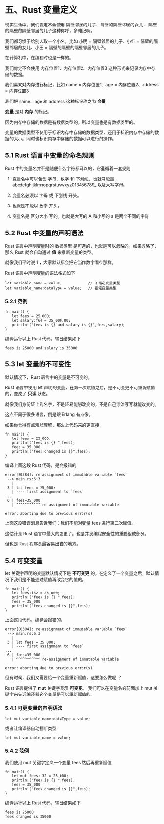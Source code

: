 # 五、Rust 变量定义

现实生活中，我们肯定不会使用 隔壁邻居的儿子、隔壁的隔壁邻居的女儿 、隔壁的隔壁的隔壁邻居的儿子这种称呼，多难记啊。

我们都习惯于给别人取一个小名，比如 小明 = 隔壁邻居的儿子、小红 = 隔壁的隔壁邻居的女儿、小王 = 隔壁的隔壁的隔壁邻居的儿子。

在计算机中，在编程时也是一样的。

我们肯定不会使用 内存位置1、内存位置2、内存位置3 这种形式来记录内存中存储的数据。

我们喜欢对内存进行标记，比如 name = 内存位置1、age = 内存位置2、address = 内存位置3

我们把 name、age 和 address 这种标记称之为 **变量**

**变量** 是对 **内存** 的标记。

因为内存中存储的数据是有数据类型的，所以变量也是有数据类型的。

变量的数据类型不仅用于标识内存中存储的数据类型，还用于标识内存中存储的数据的大小。同时也标识内存中存储的数据可以进行的操作。

## 5.1 Rust 语言中变量的命名规则

Rust 中的变量名并不是随便什么字符都可以的，它遵循着一套规则

1. 变量名中可以包含 字母、数字 和 下划线。也就只能是 abcdefghijklmnopqrstuvwxyz013456789_ 以及大写字母。

2. 变量名必须以 字母 或 下划线 开头。

3. 也就是不能以 数字 开头。

4. 变量名是 区分大小 写的。也就是大写的 A 和小写的 a 是两个不同的字符

## 5.2 Rust 中变量的声明语法

Rust 语言中声明变量时的 数据类型 是可选的，也就是可以忽略的。如果忽略了，那么 Rust 就会自动通过 **值** 来推断变量的类型。

就像我们平时说 1 ，大家默认都会把它当作数字看待那样。

Rust 语言中声明变量的语法格式如下

```
let variable_name = value;            // 不指定变量类型
let variable_name:dataType = value;   // 指定变量类型
```

### 5.2.1 范例

```
fn main() {
   let fees = 25_000;
   let salary:f64 = 35_000.00;
   println!("fees is {} and salary is {}",fees,salary);
}
```

编译运行以上 Rust 代码，输出结果如下

```
fees is 25000 and salary is 35000
```

## 5.3 let 变量的不可变性

默认情况下，Rust 语言中的变量是不可变的。

Rust 语言中使用 let 声明的变量，在第一次赋值之后，是不可变更不可重新赋值的，变成了 **只读** 状态。

就像我们身份证上的名字，不是轻易能够改变的，不是自己涂涂写写就能改变的。

这点不同于很多语言，倒是跟 Erlang 有点像。

如果你觉得有点难以理解，那么上代码来的更直接

```
fn main() {
   let fees = 25_000;
   println!("fees is {} ",fees);
   fees = 35_000;
   println!("fees changed is {}",fees);
}
```

编译上面这段 Rust 代码，是会报错的

```
error[E0384]: re-assignment of immutable variable `fees`
 --> main.rs:6:3
   |
 3 | let fees = 25_000;
   | ---- first assignment to `fees`
...
 6 | fees=35_000;
   | ^^^^^^^^^^^ re-assignment of immutable variable

error: aborting due to previous error(s)
```

上面这段错误消息告诉我们：我们不能对变量 fees 进行第二次赋值。

这估计是 Rust 语言中最大的变更了。也是并发编程安全性的重要组成部分。

但也是 Rust 程序员最容易出错的地方。

## 5.4 可变变量

let 关键字声明的变量默认情况下是 **不可变更** 的，在定义了一个变量之后，默认情况下我们是不能通过赋值再改变它的值的。

```
fn main() {
   let fees:i32 = 25_000;
   println!("fees is {} ",fees);
   fees = 35_000;
   println!("fees changed is {}",fees);
}
```

上面这段代码，编译会报错的。

```
error[E0384]: re-assignment of immutable variable `fees`
 --> main.rs:6:3
   |
 3 | let fees = 25_000;
   | ---- first assignment to `fees`
...
 6 | fees=35_000;
   | ^^^^^^^^^^^ re-assignment of immutable variable

error: aborting due to previous error(s)
```

但有时候，我们又需要给一个变量重新赋值，这要怎么做呢 ？

Rust 语言提供了 **mut** 关键字表示 **可变更**。 我们可以在变量名的前面加上 mut 关键字来告诉编译器这个变量是可以重新赋值的。

### 5.4.1 可更变量的声明语法

```
let mut variable_name:dataType = value;
```

或者让编译器自动推断类型

```
let mut variable_name = value;
```

### 5.4.2 范例

我们使用 mut 关键字定义一个变量 fees 然后再重新赋值

```
fn main() {
   let mut fees:i32 = 25_000;
   println!("fees is {} ",fees);
   fees = 35_000;
   println!("fees changed is {}",fees);
}
```

编译运行以上 Rust 代码，输出结果如下

```
fees is 25000
fees changed is 35000
```
